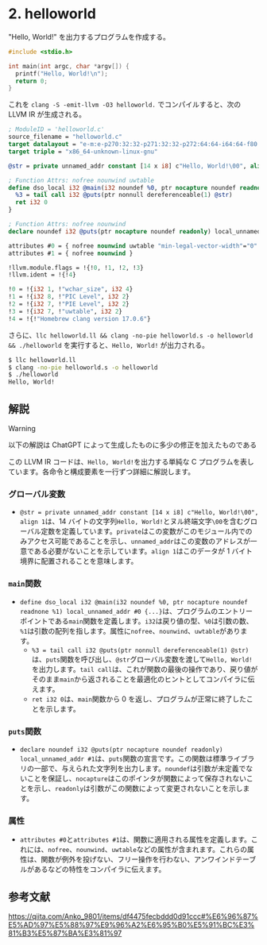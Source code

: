 # 2. helloworld

"Hello, World!" を出力するプログラムを作成する。

```c title=helloworld.c
#include <stdio.h>

int main(int argc, char *argv[]) {
  printf("Hello, World!\n");
  return 0;
}
```

これを `clang -S -emit-llvm -O3 helloworld.` でコンパイルすると、次の LLVM IR が生成される。

```llvm title=helloworld.ll
; ModuleID = 'helloworld.c'
source_filename = "helloworld.c"
target datalayout = "e-m:e-p270:32:32-p271:32:32-p272:64:64-i64:64-f80:128-n8:16:32:64-S128"
target triple = "x86_64-unknown-linux-gnu"

@str = private unnamed_addr constant [14 x i8] c"Hello, World!\00", align 1

; Function Attrs: nofree nounwind uwtable
define dso_local i32 @main(i32 noundef %0, ptr nocapture noundef readnone %1) local_unnamed_addr #0 {
  %3 = tail call i32 @puts(ptr nonnull dereferenceable(1) @str)
  ret i32 0
}

; Function Attrs: nofree nounwind
declare noundef i32 @puts(ptr nocapture noundef readonly) local_unnamed_addr #1

attributes #0 = { nofree nounwind uwtable "min-legal-vector-width"="0" "no-trapping-math"="true" "stack-protector-buffer-size"="8" "target-cpu"="x86-64" "target-features"="+cmov,+cx8,+fxsr,+mmx,+sse,+sse2,+x87" "tune-cpu"="generic" }
attributes #1 = { nofree nounwind }

!llvm.module.flags = !{!0, !1, !2, !3}
!llvm.ident = !{!4}

!0 = !{i32 1, !"wchar_size", i32 4}
!1 = !{i32 8, !"PIC Level", i32 2}
!2 = !{i32 7, !"PIE Level", i32 2}
!3 = !{i32 7, !"uwtable", i32 2}
!4 = !{!"Homebrew clang version 17.0.6"}
```

さらに、`llc helloworld.ll && clang -no-pie helloworld.s -o helloworld && ./helloworld` を実行すると、`Hello, World!` が出力される。

```sh
$ llc helloworld.ll
$ clang -no-pie helloworld.s -o helloworld
$ ./helloworld
Hello, World!
```

## 解説

> [!warning]
> 以下の解説は ChatGPT によって生成したものに多少の修正を加えたものである

この LLVM IR コードは、`Hello, World!`を出力する単純な C プログラムを表しています。各命令と構成要素を一行ずつ詳細に解説します。

### グローバル変数

- `@str = private unnamed_addr constant [14 x i8] c"Hello, World!\00", align 1`は、14 バイトの文字列`Hello, World!`とヌル終端文字`\00`を含むグローバル定数を定義しています。`private`はこの変数がこのモジュール内でのみアクセス可能であることを示し、`unnamed_addr`はこの変数のアドレスが一意である必要がないことを示しています。`align 1`はこのデータが 1 バイト境界に配置されることを意味します。

### `main`関数

- `define dso_local i32 @main(i32 noundef %0, ptr nocapture noundef readnone %1) local_unnamed_addr #0 {...}`は、プログラムのエントリーポイントである`main`関数を定義します。`i32`は戻り値の型、`%0`は引数の数、`%1`は引数の配列を指します。属性に`nofree`、`nounwind`、`uwtable`があります。
  - `%3 = tail call i32 @puts(ptr nonnull dereferenceable(1) @str)`は、`puts`関数を呼び出し、`@str`グローバル変数を渡して`Hello, World!`を出力します。`tail call`は、これが関数の最後の操作であり、戻り値がそのまま`main`から返されることを最適化のヒントとしてコンパイラに伝えます。
  - `ret i32 0`は、`main`関数から 0 を返し、プログラムが正常に終了したことを示します。

### `puts`関数

- `declare noundef i32 @puts(ptr nocapture noundef readonly) local_unnamed_addr #1`は、`puts`関数の宣言です。この関数は標準ライブラリの一部で、与えられた文字列を出力します。`noundef`は引数が未定義でないことを保証し、`nocapture`はこのポインタが関数によって保存されないことを示し、`readonly`は引数がこの関数によって変更されないことを示します。

### 属性

- `attributes #0`と`attributes #1`は、関数に適用される属性を定義します。これには、`nofree`、`nounwind`、`uwtable`などの属性が含まれます。これらの属性は、関数が例外を投げない、フリー操作を行わない、アンワインドテーブルがあるなどの特性をコンパイラに伝えます。

## 参考文献

https://qiita.com/Anko_9801/items/df4475fecbddd0d91ccc#%E6%96%87%E5%AD%97%E5%88%97%E9%96%A2%E6%95%B0%E5%91%BC%E3%81%B3%E5%87%BA%E3%81%97
